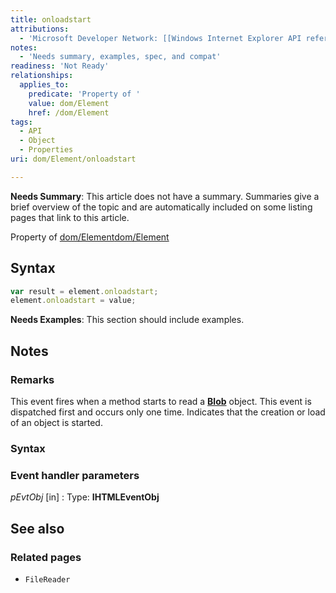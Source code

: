 ```yaml
---
title: onloadstart
attributions:
  - 'Microsoft Developer Network: [[Windows Internet Explorer API reference](http://msdn.microsoft.com/en-us/library/ie/hh828809%28v=vs.85%29.aspx) Article]'
notes:
  - 'Needs summary, examples, spec, and compat'
readiness: 'Not Ready'
relationships:
  applies_to:
    predicate: 'Property of '
    value: dom/Element
    href: /dom/Element
tags:
  - API
  - Object
  - Properties
uri: dom/Element/onloadstart

---
```

**Needs Summary**: This article does not have a summary. Summaries give a brief overview of the topic and are automatically included on some listing pages that link to this article.

Property of [dom/Element](/dom/Element)[dom/Element](/dom/Element)

## Syntax

``` js
var result = element.onloadstart;
element.onloadstart = value;
```

**Needs Examples**: This section should include examples.

## Notes

### Remarks

This event fires when a method starts to read a [**Blob**](/apis/file/Blob) object. This event is dispatched first and occurs only one time. Indicates that the creation or load of an object is started.

### Syntax

### Event handler parameters

*pEvtObj* [in]
:   Type: ****IHTMLEventObj****

## See also

### Related pages

-   `FileReader`
